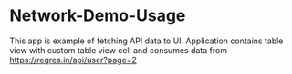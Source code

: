 # Network-Demo-Usage

This app is example of fetching API data to UI. 
Application  contains table view with custom table view cell and consumes data from https://reqres.in/api/user?page=2

